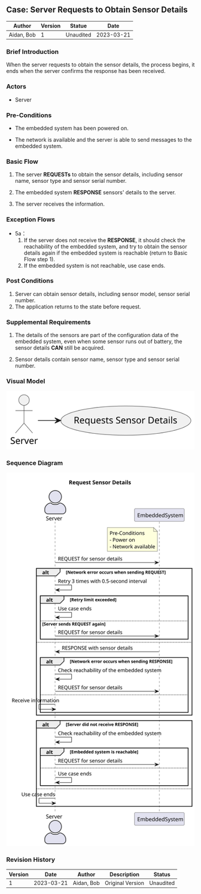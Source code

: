 

## Case: Server Requests to Obtain Sensor Details

| Author     | Version | Statue    | Date       |
| ---------- | ------- | --------- | ---------- |
| Aidan, Bob | 1       | Unaudited | 2023-03-21 |

### Brief Introduction

When the server requests to obtain the sensor details, the process begins, it ends when the server confirms the response has been received. 

### Actors

- Server

### Pre-Conditions

- The embedded system has been powered on.

- The network is available and the server is able to send messages to the embedded system.

### Basic Flow

1. The server **REQUESTs** to obtain the sensor details, including sensor name, sensor type and sensor serial number.

2. The embedded system  **RESPONSE** sensors' details to the server.
2. The server receives the information.

### Exception Flows

- 5a：
  1. If the server does not receive the **RESPONSE**, it should check the reachability of the embedded system, and try to obtain the sensor details again if the embedded system is reachable (return to Basic Flow step 1).
  2. If the embedded system is not reachable, use case ends.

### Post Conditions

1. Server can obtain sensor details, including sensor model, sensor serial number.
2. The application returns to the state before request.

### Supplemental Requirements

1. The details of the sensors are part of the configuration data of the embedded system, even when some sensor runs out of battery, the sensor details **CAN** still be acquired.

2. Sensor details contain sensor name, sensor type and sensor serial number.

### Visual Model

<img src="./Server Requests Sensor Details.svg" style="zoom:150%;" />

### Sequence Diagram

<img src="./RequestSensorDetails.svg" />

### Revision History

| Version | Date       | Author     | Description      | Status    |
| ------- | ---------- | ---------- | ---------------- | --------- |
| 1       | 2023-03-21 | Aidan, Bob | Original Version | Unaudited |
